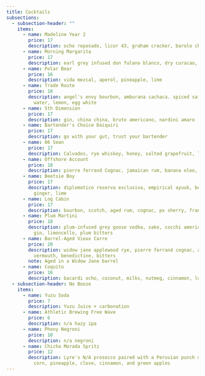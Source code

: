 ```yaml
---
title: Cocktails
subsections:
  - subsection-header: ""
    items:
      - name: Madeline Year 2
        price: 17
        description: ocho reposado, licor 43, graham cracker, barolo chinato, espresso
      - name: Morning Margarita
        price: 17
        description: earl grey infused don fulano blanco, dry curacao, agave, lime, Saline
      - name: Polar Bear
        price: 16
        description: vida mezcal, aperol, pineapple, lime
      - name: Trade Route
        price: 18
        description: angel's envy bourbon, amburana cachaca. spiced saffron, coconut
          water, lemon, egg white
      - name: 5th Dimension
        price: 17
        description: gin, china china, bruto americano, nardini amaro
      - name: Bartender's Choice Daiquiri
        price: 17
        description: go with your gut, trust your bartender
      - name: 86 Sean
        price: 17
        description: Calvados, rye whiskey, honey, salted grapefruit, lemon
      - name: Offshore Account
        price: 18
        description: pierre ferrand Cognac, jamaican rum, banana oleo, pistachio, lime
      - name: Beetsie Boy
        price: 17
        description: diplomatico reserva esclusiva, empirical ayuuk, beets, allspice,
          ginger, lime
      - name: Log Cabin
        price: 17
        description: bourbon, scotch, aged rum, cognac, px sherry, frangelico
      - name: Plum Martini
        price: 18
        description: plum-infused grey goose vodka, sake, cocchi americano, house-oaked
          gin, limoncello, plum bitters
      - name: Barrel-Aged Vieux Carre
        price: 20
        description: widow jane applewood rye, pierre ferrand cognac, antica rosso
          vermouth, benedictine, bitters
        note: Aged in a Widow Jane barrel
      - name: Coquito
        price: 16
        description: bacardi ocho, coconut, milks, nutmeg, cinnamon, love
  - subsection-header: No Booze
    items:
      - name: Yuzu Soda
        price: 7
        description: Yuzu Juice + carbonation
      - name: Athletic Brewing Free Wave
        price: 6
        description: n/a hazy ipa
      - name: Phony Negroni
        price: 10
        description: n/a negroni
      - name: Chicha Morada Spritz
        price: 12
        description: Lyre's N/A prosecco paired with a Peruvian punch made with purple
          corn, pineapple, clove, cinnamon, and green apples
---
```

